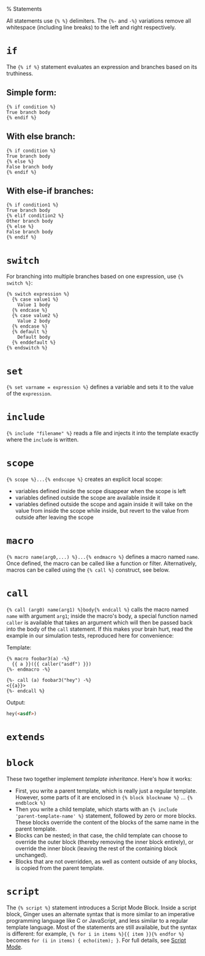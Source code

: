 % Statements

All statements use `{% %}` delimiters. The `{%-` and `-%}` variations remove
all whitespace (including line breaks) to the left and right respectively.

# `if`

The `{% if %}` statement evaluates an expression and branches based on its
truthiness.

## Simple form:

```ginger
{% if condition %}
True branch body
{% endif %}
```

## With else branch:

```ginger
{% if condition %}
True branch body
{% else %}
False branch body
{% endif %}
```

## With else-if branches:

```ginger
{% if condition1 %}
True branch body
{% elif condition2 %}
Other branch body
{% else %}
False branch body
{% endif %}
```

# `switch`

For branching into multiple branches based on one expression, use `{% switch
%}`:

```ginger
{% switch expression %}
  {% case value1 %}
    Value 1 body
  {% endcase %}
  {% case value2 %}
    Value 2 body
  {% endcase %}
  {% default %}
    Default body
  {% enddefault %}
{% endswitch %}
```

# `set`

`{% set varname = expression %}` defines a variable and sets it to the value of
the `expression`.

# `include`

`{% include "filename" %}` reads a file and injects it into the template
exactly where the `include` is written.

# `scope`

`{% scope %}...{% endscope %}` creates an explicit local scope:

- variables defined inside the scope disappear when the scope is left
- variables defined outside the scope are available inside it
- variables defined outside the scope and again inside it will take on the
  value from inside the scope while inside, but revert to the value from
  outside after leaving the scope

# `macro`

`{% macro name(arg0,...) %}...{% endmacro %}` defines a macro named `name`.
Once defined, the macro can be called like a function or filter. Alternatively,
macros can be called using the `{% call %}` construct, see below.

# `call`

`{% call (arg0) name(arg1) %}body{% endcall %}` calls the macro named `name`
with argument `arg1`; inside the macro's body, a special function named
`caller` is available that takes an argument which will then be passed back
into the body of the `call` statement. If this makes your brain hurt, read the
example in our simulation tests, reproduced here for convenience:

Template:

```ginger
{% macro foobar3(a) -%}
  {{ a }}({{ caller("asdf") }})
{%- endmacro -%}

{%- call (a) foobar3("hey") -%}
<{{a}}>
{%- endcall %}
```

Output:

```html
hey(<asdf>)
```

# `extends`
# `block`

These two together implement *template inheritance*. Here's how it works:

- First, you write a parent template, which is really just a regular template.
  However, some parts of it are enclosed in `{% block blockname %}` ... `{%
  endblock %}`
- Then you write a child template, which starts with an `{% include
  'parent-template-name' %}` statement, followed by zero or more blocks. These
  blocks override the content of the blocks of the same name in the parent
  template.
- Blocks can be nested; in that case, the child template can choose to override
  the outer block (thereby removing the inner block entirely), or override the
  inner block (leaving the rest of the containing block unchanged).
- Blocks that are not overridden, as well as content outside of any blocks, is
  copied from the parent template.

# `script`

The `{% script %}` statement introduces a Script Mode Block. Inside a script
block, Ginger uses an alternate syntax that is more similar to an imperative
programming language like C or JavaScript, and less similar to a regular
template language. Most of the statements are still available, but the syntax
is different: for example, `{% for i in items %}{{ item }}{% endfor %}` becomes
`for (i in items) { echo(item); }`. For full details, see [Script
Mode](script.html).
